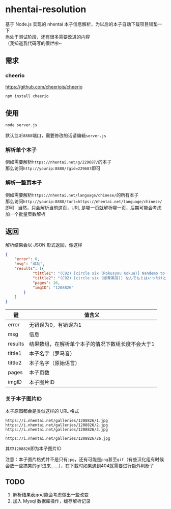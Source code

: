 # nhentai-resolution
基于 Node.js 实现的 nhentai 本子信息解析，为以后的本子自动下载项目铺垫一下  
尚处于测试阶段，还有很多需要改进的内容  
（我知道我代码写的很烂啦~

## 需求
### cheerio
https://github.com/cheeriojs/cheerio
```bash
npm install cheerio
```

## 使用
```bash
node server.js
```
默认监听`8888`端口，需要修改的话请编辑`server.js`  

### 解析单个本子
例如需要解析`https://nhentai.net/g/229687/`的本子  
那么访问`http://yourip:8888/?gid=229687`即可

### 解析一整页本子
例如需要解析`https://nhentai.net/language/chinese/`的所有本子  
那么访问`http://yourip:8888/?url=https://nhentai.net/language/chinese/`即可  
当然，只会解析当前这页，URL 是哪一页就解析哪一页，后期可能会考虑加一个批量页数解析

## 返回
解析结果会以 JSON 形式返回，像这样
```json
{
    "error": 0,
    "msg": "成功",
    "results": [{
            "tittle1": "(C92) [circle six (Rokusyou Kokuu)] Nandemo to wa Itta kedo... (Fate/Grand Order) [Chinese] [酱油水月月]",
            "tittle2": "(C92) [circle six (緑青黒羽)] なんでもとはいったけど… (Fate/Grand Order) [中国翻訳]",
            "pages": 26,
            "imgID": "1208826"
        }
    ]
}
```
 
| 键      | 值含义                                            |
|---------|---------------------------------------------------|
| error   | 无错误为0，有错误为1                              |
| msg     | 信息                                              |
| results | 结果数组，在解析单个本子的情况下数组长度不会大于1 |
| tittle1 | 本子名字（罗马音）                                |
| tittle2 | 本子名字（原始语言）                              |
| pages   | 本子页数                                          |
| imgID   | 本子图片ID                                        |

### 关于本子图片ID
本子原图都会是类似这样的 URL 格式
```
https://i.nhentai.net/galleries/1208826/1.jpg
https://i.nhentai.net/galleries/1208826/2.jpg
https://i.nhentai.net/galleries/1208826/3.jpg
...
https://i.nhentai.net/galleries/1208826/26.jpg
```
其中`1208826`即为本子图片ID  

注意：本子图片格式并不是只有`jpg`，还有可能是`png`甚至`gif`（有些汉化组有时候会放一些搞笑的gif进来……），在下载时如果遇到404就需要进行额外判断了

## TODO
1. 解析结果表示可能会考虑做出一些改变
1. 加入 Mysql 数据库操作，缓存解析记录

